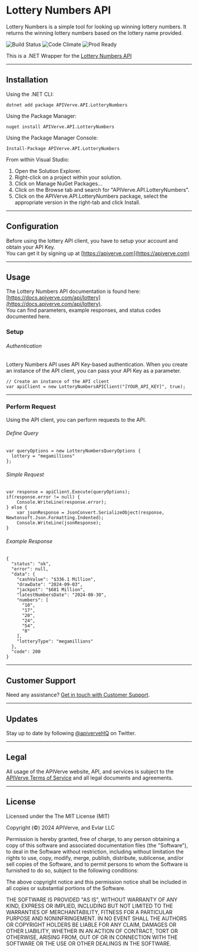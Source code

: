 Lottery Numbers API
============

Lottery Numbers is a simple tool for looking up winning lottery numbers. It returns the winning lottery numbers based on the lottery name provided.

![Build Status](https://img.shields.io/badge/build-passing-green)
![Code Climate](https://img.shields.io/badge/maintainability-B-purple)
![Prod Ready](https://img.shields.io/badge/production-ready-blue)

This is a .NET Wrapper for the [Lottery Numbers API](https://apiverve.com/marketplace/api/lottery)

---

## Installation

Using the .NET CLI:
```
dotnet add package APIVerve.API.LotteryNumbers
```

Using the Package Manager:
```
nuget install APIVerve.API.LotteryNumbers
```

Using the Package Manager Console:
```
Install-Package APIVerve.API.LotteryNumbers
```

From within Visual Studio:

1. Open the Solution Explorer.
2. Right-click on a project within your solution.
3. Click on Manage NuGet Packages...
4. Click on the Browse tab and search for "APIVerve.API.LotteryNumbers".
5. Click on the APIVerve.API.LotteryNumbers package, select the appropriate version in the right-tab and click Install.


---

## Configuration

Before using the lottery API client, you have to setup your account and obtain your API Key.  
You can get it by signing up at [https://apiverve.com](https://apiverve.com)

---

## Usage

The Lottery Numbers API documentation is found here: [https://docs.apiverve.com/api/lottery](https://docs.apiverve.com/api/lottery).  
You can find parameters, example responses, and status codes documented here.

### Setup

###### Authentication
Lottery Numbers API uses API Key-based authentication. When you create an instance of the API client, you can pass your API Key as a parameter.

```
// Create an instance of the API client
var apiClient = new LotteryNumbersAPIClient("[YOUR_API_KEY]", true);
```

---


### Perform Request
Using the API client, you can perform requests to the API.

###### Define Query

```
var queryOptions = new LotteryNumbersQueryOptions {
  lottery = "megamillions"
};
```

###### Simple Request

```
var response = apiClient.Execute(queryOptions);
if(response.error != null) {
	Console.WriteLine(response.error);
} else {
    var jsonResponse = JsonConvert.SerializeObject(response, Newtonsoft.Json.Formatting.Indented);
    Console.WriteLine(jsonResponse);
}
```

###### Example Response

```
{
  "status": "ok",
  "error": null,
  "data": {
    "cashValue": "$336.1 Million",
    "drawDate": "2024-09-03",
    "jackpot": "$681 Million",
    "latestNumbersDate": "2024-08-30",
    "numbers": [
      "10",
      "17",
      "20",
      "24",
      "54",
      "8"
    ],
    "lotteryType": "megamillions"
  },
  "code": 200
}
```

---

## Customer Support

Need any assistance? [Get in touch with Customer Support](https://apiverve.com/contact).

---

## Updates
Stay up to date by following [@apiverveHQ](https://twitter.com/apiverveHQ) on Twitter.

---

## Legal

All usage of the APIVerve website, API, and services is subject to the [APIVerve Terms of Service](https://apiverve.com/terms) and all legal documents and agreements.

---

## License
Licensed under the The MIT License (MIT)

Copyright (&copy;) 2024 APIVerve, and Evlar LLC

Permission is hereby granted, free of charge, to any person obtaining a copy of this software and associated documentation files (the "Software"), to deal in the Software without restriction, including without limitation the rights to use, copy, modify, merge, publish, distribute, sublicense, and/or sell copies of the Software, and to permit persons to whom the Software is furnished to do so, subject to the following conditions:

The above copyright notice and this permission notice shall be included in all copies or substantial portions of the Software.

THE SOFTWARE IS PROVIDED "AS IS", WITHOUT WARRANTY OF ANY KIND, EXPRESS OR IMPLIED, INCLUDING BUT NOT LIMITED TO THE WARRANTIES OF MERCHANTABILITY, FITNESS FOR A PARTICULAR PURPOSE AND NONINFRINGEMENT. IN NO EVENT SHALL THE AUTHORS OR COPYRIGHT HOLDERS BE LIABLE FOR ANY CLAIM, DAMAGES OR OTHER LIABILITY, WHETHER IN AN ACTION OF CONTRACT, TORT OR OTHERWISE, ARISING FROM, OUT OF OR IN CONNECTION WITH THE SOFTWARE OR THE USE OR OTHER DEALINGS IN THE SOFTWARE.